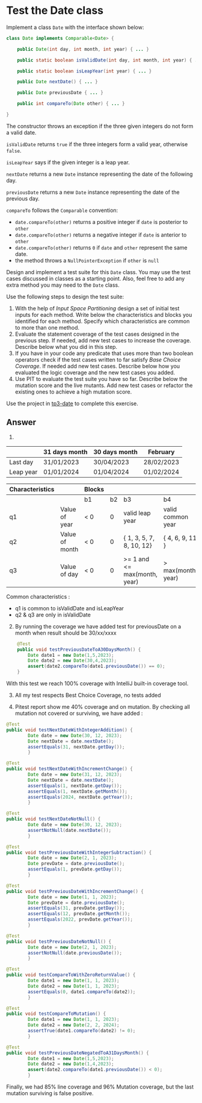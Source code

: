 # Test the Date class

Implement a class `Date` with the interface shown below:

```java
class Date implements Comparable<Date> {

    public Date(int day, int month, int year) { ... }

    public static boolean isValidDate(int day, int month, int year) { ... }

    public static boolean isLeapYear(int year) { ... }

    public Date nextDate() { ... }

    public Date previousDate { ... }

    public int compareTo(Date other) { ... }

}
```

The constructor throws an exception if the three given integers do not form a valid date.

`isValidDate` returns `true` if the three integers form a valid year, otherwise `false`.

`isLeapYear` says if the given integer is a leap year.

`nextDate` returns a new `Date` instance representing the date of the following day.

`previousDate` returns a new `Date` instance representing the date of the previous day.

`compareTo` follows the `Comparable` convention:

* `date.compareTo(other)` returns a positive integer if `date` is posterior to `other`
* `date.compareTo(other)` returns a negative integer if `date` is anterior to `other`
* `date.compareTo(other)` returns `0` if `date` and `other` represent the same date.
* the method throws a `NullPointerException` if `other` is `null` 

Design and implement a test suite for this `Date` class.
You may use the test cases discussed in classes as a starting point. 
Also, feel free to add any extra method you may need to the `Date` class.


Use the following steps to design the test suite:

1. With the help of *Input Space Partitioning* design a set of initial test inputs for each method. Write below the characteristics and blocks you identified for each method. Specify which characteristics are common to more than one method.
2. Evaluate the statement coverage of the test cases designed in the previous step. If needed, add new test cases to increase the coverage. Describe below what you did in this step.
3. If you have in your code any predicate that uses more than two boolean operators check if the test cases written to far satisfy *Base Choice Coverage*. If needed add new test cases. Describe below how you evaluated the logic coverage and the new test cases you added.
4. Use PIT to evaluate the test suite you have so far. Describe below the mutation score and the live mutants. Add new test cases or refactor the existing ones to achieve a high mutation score.

Use the project in [tp3-date](../code/tp3-date) to complete this exercise.

## Answer

1) 
|           | 31 days month | 30 days month | February   |
|-----------|---------------|---------------|------------|
| Last day  | 31/01/2023    | 30/04/2023    | 28/02/2023 |
| Leap year | 01/01/2024    | 01/04/2024    | 01/02/2024 |

| Characteristics |                | Blocks |    |                               |                     |    |       |
|-----------------|----------------|--------|----|-------------------------------|---------------------|----|-------|
|                 |                |   b1   | b2 | b3                            | b4                  | b5 | b6    |
|        q1       | Value of year  | < 0    | 0  | valid leap year               | valid common year   |    |       |
|        q2       | Value of month | < 0    | 0  | { 1, 3, 5, 7, 8, 10, 12}      | { 4, 6, 9, 11 }     | 2  | \> 12 |
|        q3       | Value of day   | < 0    | 0  | \>= 1 and <= max(month, year) | \> max(month, year) |    |       |

Common characteristics : 

- q1 is common to isValidDate and isLeapYear
- q2 & q3 are only in isValidDate

2) By running the coverage we have added test for previousDate on a month when result should be 30/xx/xxxx

```java
    @Test
    public void testPreviousDateToA30DaysMonth() {
        Date date1 = new Date(1,5,2023);
        Date date2 = new Date(30,4,2023);
        assert(date2.compareTo(date1.previousDate()) == 0);
    }
```

With this test we reach 100% coverage with IntelliJ built-in coverage tool.

3) All my test respects Best Choice Coverage, no tests added

4) Pitest report show me 40% coverage and on mutation. By checking 
all mutation not covered or surviving, we have added :
```java
@Test
public void testNextDateWithIntegerAddition() {
        Date date = new Date(30, 12, 2023);
        Date nextDate = date.nextDate();
        assertEquals(31, nextDate.getDay());
        }

@Test
public void testNextDateWithIncrementChange() {
        Date date = new Date(31, 12, 2023);
        Date nextDate = date.nextDate();
        assertEquals(1, nextDate.getDay());
        assertEquals(1, nextDate.getMonth());
        assertEquals(2024, nextDate.getYear());
        }

@Test
public void testNextDateNotNull() {
        Date date = new Date(30, 12, 2023);
        assertNotNull(date.nextDate());
        }

@Test
public void testPreviousDateWithIntegerSubtraction() {
        Date date = new Date(2, 1, 2023);
        Date prevDate = date.previousDate();
        assertEquals(1, prevDate.getDay());
        }

@Test
public void testPreviousDateWithIncrementChange() {
        Date date = new Date(1, 1, 2023);
        Date prevDate = date.previousDate();
        assertEquals(31, prevDate.getDay());
        assertEquals(12, prevDate.getMonth());
        assertEquals(2022, prevDate.getYear());
        }

@Test
public void testPreviousDateNotNull() {
        Date date = new Date(2, 1, 2023);
        assertNotNull(date.previousDate());
        }

@Test
public void testCompareToWithZeroReturnValue() {
        Date date1 = new Date(1, 1, 2023);
        Date date2 = new Date(1, 1, 2023);
        assertEquals(0, date1.compareTo(date2));
        }

@Test
public void testCompareToMutation() {
        Date date1 = new Date(1, 1, 2023);
        Date date2 = new Date(2, 2, 2024);
        assertTrue(date1.compareTo(date2) != 0);
        }

@Test
public void testPreviousDateNegatedToA31DaysMonth() {
        Date date1 = new Date(1,5,2023);
        Date date2 = new Date(1,4,2023);
        assert(date2.compareTo(date1.previousDate()) < 0);
        } 
```

Finally, we had 85% line coverage and 96% Mutation coverage, but 
the last mutation surviving is false positive.